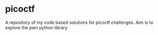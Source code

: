# picoctf
A repository of my code based solutions for picoctf challenges. Aim is to explore the pwn python library
